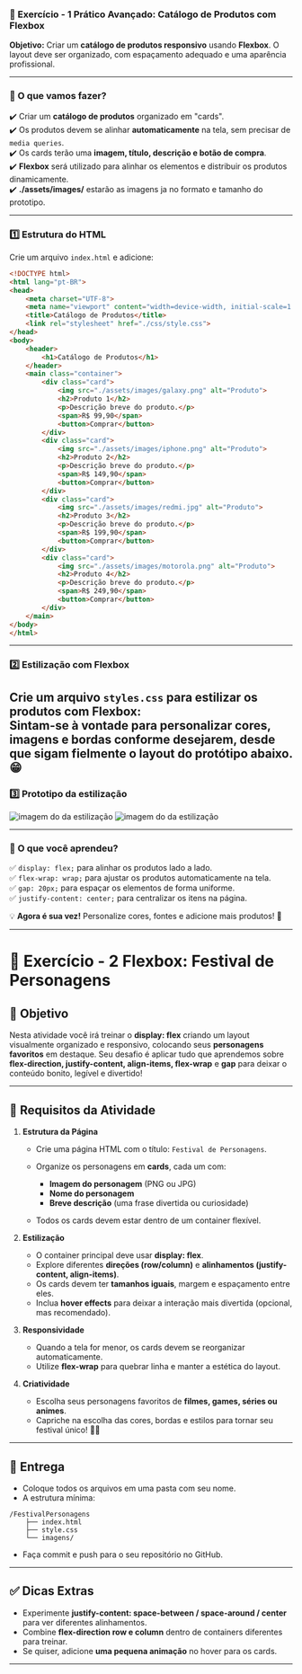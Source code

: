 ### **🎯 Exercício - 1 Prático Avançado: Catálogo de Produtos com Flexbox**  

**Objetivo:** Criar um **catálogo de produtos responsivo** usando **Flexbox**. O layout deve ser organizado, com espaçamento adequado e uma aparência profissional.  

---

### **📌 O que vamos fazer?**  

✔️ Criar um **catálogo de produtos** organizado em "cards".  
✔️ Os produtos devem se alinhar **automaticamente** na tela, sem precisar de `media queries`.  
✔️ Os cards terão uma **imagem, título, descrição e botão de compra**.  
✔️ **Flexbox** será utilizado para alinhar os elementos e distribuir os produtos dinamicamente.  
✔️ **./assets/images/** estarão as imagens ja no formato e tamanho do prototipo.  

---

### **1️⃣ Estrutura do HTML**  

Crie um arquivo `index.html` e adicione:  

```html
<!DOCTYPE html>
<html lang="pt-BR">
<head>
    <meta charset="UTF-8">
    <meta name="viewport" content="width=device-width, initial-scale=1.0">
    <title>Catálogo de Produtos</title>
    <link rel="stylesheet" href="./css/style.css">
</head>
<body>
    <header>
        <h1>Catálogo de Produtos</h1>
    </header>
    <main class="container">
        <div class="card">
            <img src="./assets/images/galaxy.png" alt="Produto">
            <h2>Produto 1</h2>
            <p>Descrição breve do produto.</p>
            <span>R$ 99,90</span>
            <button>Comprar</button>
        </div>
        <div class="card">
            <img src="./assets/images/iphone.png" alt="Produto">
            <h2>Produto 2</h2>
            <p>Descrição breve do produto.</p>
            <span>R$ 149,90</span>
            <button>Comprar</button>
        </div>
        <div class="card">
            <img src="./assets/images/redmi.jpg" alt="Produto">
            <h2>Produto 3</h2>
            <p>Descrição breve do produto.</p>
            <span>R$ 199,90</span>
            <button>Comprar</button>
        </div>
        <div class="card">
            <img src="./assets/images/motorola.png" alt="Produto">
            <h2>Produto 4</h2>
            <p>Descrição breve do produto.</p>
            <span>R$ 249,90</span>
            <button>Comprar</button>
        </div>
    </main>
</body>
</html>
```

---

### **2️⃣ Estilização com Flexbox**  

Crie um arquivo `styles.css` para estilizar os produtos com **Flexbox**:  
Sintam-se à vontade para personalizar cores, imagens e bordas conforme desejarem, desde que sigam fielmente o layout do protótipo abaixo. 😁
---
### **3️⃣ Prototipo da estilização**  
![imagem do da estilização](./assets/utils/mockup-flex.jpg)
![imagem do da estilização](./assets/utils/mockup-flex-2.jpg)

---

### **📌 O que você aprendeu?**  

✅ `display: flex;` para alinhar os produtos lado a lado.  
✅ `flex-wrap: wrap;` para ajustar os produtos automaticamente na tela.  
✅ `gap: 20px;` para espaçar os elementos de forma uniforme.  
✅ `justify-content: center;` para centralizar os itens na página.  

💡 **Agora é sua vez!** Personalize cores, fontes e adicione mais produtos! 🚀

---

# 🎯 Exercício - 2 Flexbox: Festival de Personagens

## 📝 Objetivo

Nesta atividade você irá treinar o **display: flex** criando um layout visualmente organizado e responsivo, colocando seus **personagens favoritos** em destaque. Seu desafio é aplicar tudo que aprendemos sobre **flex-direction, justify-content, align-items, flex-wrap** e **gap** para deixar o conteúdo bonito, legível e divertido!

---

## 🎯 Requisitos da Atividade

1. **Estrutura da Página**

   * Crie uma página HTML com o título: `Festival de Personagens`.
   * Organize os personagens em **cards**, cada um com:

     * **Imagem do personagem** (PNG ou JPG)
     * **Nome do personagem**
     * **Breve descrição** (uma frase divertida ou curiosidade)
   * Todos os cards devem estar dentro de um container flexível.

2. **Estilização**

   * O container principal deve usar **display: flex**.
   * Explore diferentes **direções (row/column)** e **alinhamentos (justify-content, align-items)**.
   * Os cards devem ter **tamanhos iguais**, margem e espaçamento entre eles.
   * Inclua **hover effects** para deixar a interação mais divertida (opcional, mas recomendado).

3. **Responsividade**

   * Quando a tela for menor, os cards devem se reorganizar automaticamente.
   * Utilize **flex-wrap** para quebrar linha e manter a estética do layout.

4. **Criatividade**

   * Escolha seus personagens favoritos de **filmes, games, séries ou animes**.
   * Capriche na escolha das cores, bordas e estilos para tornar seu festival único! 🌈✨

---

## 📂 Entrega

* Coloque todos os arquivos em uma pasta com seu nome.
* A estrutura mínima:

```
/FestivalPersonagens
    ├── index.html
    ├── style.css
    └── imagens/
```

* Faça commit e push para o seu repositório no GitHub.

---

## ✅ Dicas Extras

* Experimente **justify-content: space-between / space-around / center** para ver diferentes alinhamentos.
* Combine **flex-direction row e column** dentro de containers diferentes para treinar.
* Se quiser, adicione **uma pequena animação** no hover para os cards.

---


